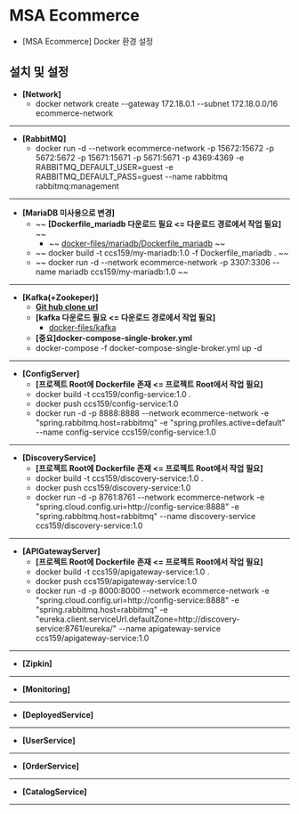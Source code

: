 # MSA Ecommerce
- [MSA Ecommerce] Docker 환경 설정

## 설치 및 설정
- **[Network]**
	- docker network create --gateway 172.18.0.1 --subnet 172.18.0.0/16 ecommerce-network
------------
- **[RabbitMQ]**
	- docker run -d --network ecommerce-network -p 15672:15672 -p 5672:5672 -p 15671:15671 -p 5671:5671 -p 4369:4369 -e RABBITMQ_DEFAULT_USER=guest -e RABBITMQ_DEFAULT_PASS=guest --name rabbitmq rabbitmq:management
------------
- **[MariaDB 미사용으로 변경]**
	- ~~ **[Dockerfile_mariadb 다운로드 필요 <= 다운로드 경로에서 작업 필요]** ~~ 
		- ~~ [docker-files/mariadb/Dockerfile_mariadb](https://github.com/heom/MSA-Ecommerce/blob/master/docker-files/mariadb/Dockerfile_mariadb) ~~ 
	- ~~ docker build -t ccs159/my-mariadb:1.0 -f Dockerfile_mariadb . ~~ 
	- ~~ docker run -d --network ecommerce-network -p 3307:3306 --name mariadb ccs159/my-mariadb:1.0 ~~ 
------------
 - **[Kafka(+Zookeper)]**
	- **[Git hub clone url](https://github.com/wurstmeister/kafka-docker)**
	- **[kafka 다운로드 필요 <= 다운로드 경로에서 작업 필요]**
		- [docker-files/kafka](https://github.com/heom/MSA-Ecommerce/tree/master/docker-files/kafka)
	- **[중요]docker-compose-single-broker.yml**	
	- docker-compose -f docker-compose-single-broker.yml up -d
------------
- **[ConfigServer]**
	- **[프로젝트 Root에 Dockerfile 존재 <= 프로젝트 Root에서 작업 필요]**
	- docker build -t ccs159/config-service:1.0 .
	- docker push ccs159/config-service:1.0
	- docker run -d -p 8888:8888 --network ecommerce-network -e "spring.rabbitmq.host=rabbitmq" -e "spring.profiles.active=default" --name config-service ccs159/config-service:1.0
------------
- **[DiscoveryService]**
	- **[프로젝트 Root에 Dockerfile 존재 <= 프로젝트 Root에서 작업 필요]**
	- docker build -t ccs159/discovery-service:1.0 .
	- docker push ccs159/discovery-service:1.0
	- docker run -d -p 8761:8761 --network ecommerce-network -e "spring.cloud.config.uri=http://config-service:8888" -e "spring.rabbitmq.host=rabbitmq" --name discovery-service ccs159/discovery-service:1.0
------------
- **[APIGatewayServer]**
	- **[프로젝트 Root에 Dockerfile 존재 <= 프로젝트 Root에서 작업 필요]**
	- docker build -t ccs159/apigateway-service:1.0 .
	- docker push ccs159/apigateway-service:1.0
	- docker run -d -p 8000:8000 --network ecommerce-network -e "spring.cloud.config.uri=http://config-service:8888" -e "spring.rabbitmq.host=rabbitmq" -e "eureka.client.serviceUrl.defaultZone=http://discovery-service:8761/eureka/" --name apigateway-service ccs159/apigateway-service:1.0
------------
- **[Zipkin]**
------------
- **[Monitoring]**
------------
- **[DeployedService]**
------------
- **[UserService]**
------------
- **[OrderService]**
------------
- **[CatalogService]**
------------
